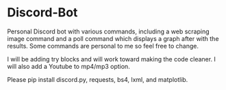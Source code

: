 # Discord-Bot

Personal Discord bot with various commands, including a web scraping image command and a poll command which displays a graph after with the results. Some commands are personal to me so feel free to change.

I will be adding try blocks and will work toward making the code cleaner. I will also add a Youtube to mp4/mp3 option.

Please pip install discord.py, requests, bs4, lxml, and matplotlib.
